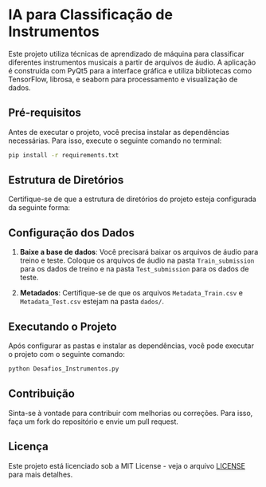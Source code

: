 # IA para Classificação de Instrumentos

Este projeto utiliza técnicas de aprendizado de máquina para classificar diferentes instrumentos musicais a partir de arquivos de áudio. A aplicação é construída com PyQt5 para a interface gráfica e utiliza bibliotecas como TensorFlow, librosa, e seaborn para processamento e visualização de dados.

## Pré-requisitos

Antes de executar o projeto, você precisa instalar as dependências necessárias. Para isso, execute o seguinte comando no terminal:

```bash
pip install -r requirements.txt
```

## Estrutura de Diretórios

Certifique-se de que a estrutura de diretórios do projeto esteja configurada da seguinte forma:

## Configuração dos Dados

1. **Baixe a base de dados**: Você precisará baixar os arquivos de áudio para treino e teste. Coloque os arquivos de áudio na pasta `Train_submission` para os dados de treino e na pasta `Test_submission` para os dados de teste.

2. **Metadados**: Certifique-se de que os arquivos `Metadata_Train.csv` e `Metadata_Test.csv` estejam na pasta `dados/`.

## Executando o Projeto

Após configurar as pastas e instalar as dependências, você pode executar o projeto com o seguinte comando:

```bash
python Desafios_Instrumentos.py
```

## Contribuição

Sinta-se à vontade para contribuir com melhorias ou correções. Para isso, faça um fork do repositório e envie um pull request.

## Licença

Este projeto está licenciado sob a MIT License - veja o arquivo [LICENSE](LICENSE) para mais detalhes.
